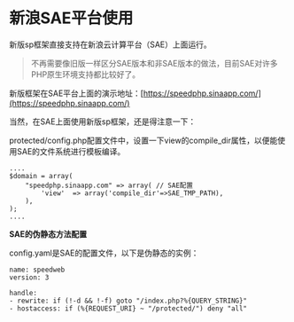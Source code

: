 # 新浪SAE平台使用

新版sp框架直接支持在新浪云计算平台（SAE）上面运行。

> 不再需要像旧版一样区分SAE版本和非SAE版本的做法，目前SAE对许多PHP原生环境支持都比较好了。

新版框架在SAE平台上面的演示地址：[https://speedphp.sinaapp.com/](https://speedphp.sinaapp.com/)

当然，在SAE上面使用新版sp框架，还是得注意一下：

protected/config.php配置文件中，设置一下view的compile_dir属性，以便能使用SAE的文件系统进行模板编译。

    ....
    $domain = array(
        "speedphp.sinaapp.com" => array( // SAE配置
            'view'  => array('compile_dir'=>SAE_TMP_PATH),
        ),
    );
    ....

**SAE的伪静态方法配置**

config.yaml是SAE的配置文件，以下是伪静态的实例：

    name: speedweb
    version: 3

    handle:
    - rewrite: if (!-d && !-f) goto "/index.php?%{QUERY_STRING}"
    - hostaccess: if (%{REQUEST_URI} ~ "/protected/") deny "all"
